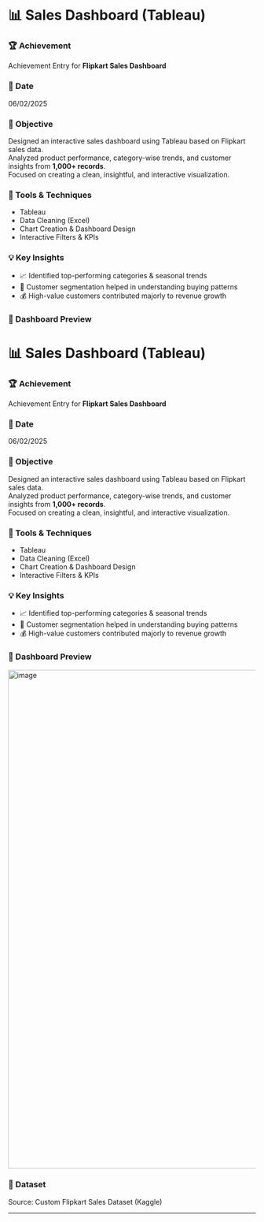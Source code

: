 # 📊 Sales Dashboard (Tableau)

### 🏆 Achievement
Achievement Entry for **Flipkart Sales Dashboard**

### 📅 Date
06/02/2025

### 🎯 Objective
Designed an interactive sales dashboard using Tableau based on Flipkart sales data.  
Analyzed product performance, category-wise trends, and customer insights from **1,000+ records**.  
Focused on creating a clean, insightful, and interactive visualization.

### 🧰 Tools & Techniques
- Tableau
- Data Cleaning (Excel)
- Chart Creation & Dashboard Design
- Interactive Filters & KPIs

### 💡 Key Insights
- 📈 Identified top-performing categories & seasonal trends  
- 👥 Customer segmentation helped in understanding buying patterns  
- 💰 High-value customers contributed majorly to revenue growth  

### 📸 Dashboard Preview
# 📊 Sales Dashboard (Tableau)

### 🏆 Achievement
Achievement Entry for **Flipkart Sales Dashboard**

### 📅 Date
06/02/2025

### 🎯 Objective
Designed an interactive sales dashboard using Tableau based on Flipkart sales data.  
Analyzed product performance, category-wise trends, and customer insights from **1,000+ records**.  
Focused on creating a clean, insightful, and interactive visualization.

### 🧰 Tools & Techniques
- Tableau
- Data Cleaning (Excel)
- Chart Creation & Dashboard Design
- Interactive Filters & KPIs

### 💡 Key Insights
- 📈 Identified top-performing categories & seasonal trends  
- 👥 Customer segmentation helped in understanding buying patterns  
- 💰 High-value customers contributed majorly to revenue growth  

### 📸 Dashboard Preview
<img width="1920" height="1012" alt="image" src="https://github.com/user-attachments/assets/d70be901-0b62-407e-9403-48843f0570ce" />


### 📂 Dataset
Source: Custom Flipkart Sales Dataset (Kaggle)

---


